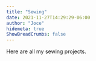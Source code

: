 ```yaml
---
title: "Sewing"
date: 2021-11-27T14:29:29-06:00
author: "Joce"
hidemeta: true
ShowBreadCrumbs: false
---
```

Here are all my sewing projects.